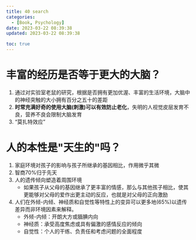 ```yaml
---
title: 40 search
categories:
  - [Book, Psychology]
date: 2023-03-22 08:39:38
updated: 2023-03-22 08:39:38

toc: true
---
```

# 丰富的经历是否等于更大的大脑？
1. 通过对实验室老鼠的研究，根据是否拥有更加优渥、丰富的生活环境，大脑中的神经突触的大小拥有百分之五十的差距  
2. **时常充满好奇的使用大脑(刺激)可以有效防止老化**，失明的人视觉皮层发育不良，营养不良会限制大脑发育  
3. “莫扎特效应”

# 人的本性是"天生的"吗？

1. 家庭环境对孩子的影响与孩子所继承的基因相比，作用微乎其微    
2. 智商70%归于先天  
3. 人的遗传倾向塑造着周围环境  
    - 如果孩子从父母的基因继承了更丰富的情感，那么与其他孩子相比，使其更能够对父母的爱作出更主动的反应，也就是对父母的正向激励  
4. 人们在外倾-内倾、神经质和自觉性等特性上的变异可以更多地(65%)以遗传差异而非环境因素来解释。
   - 外倾-内倾：开朗大方或腼腆内向  
   - 神经质：承受高度焦虑或具有偏激的感情反应的倾向  
   - 自觉性：个人的干练、负责任和考虑问题的全面程度  